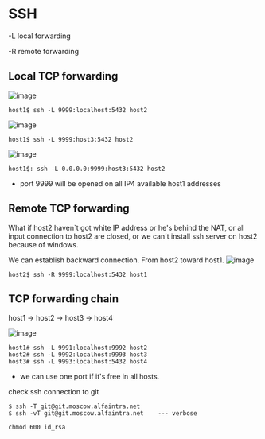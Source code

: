 # SSH

\-L local forwarding

\-R remote forwarding

## **Local TCP forwarding**

![image](https://habrastorage.org/web/682/bbf/053/682bbf05346443ec9074a50a35c76c30.png)

```
host1$ ssh -L 9999:localhost:5432 host2
```



![image](https://habrastorage.org/web/6f4/2d2/af8/6f42d2af88084934b08d66c81561980b.png)

```
host1$ ssh -L 9999:host3:5432 host2
```



![image](https://habrastorage.org/web/82d/7f8/345/82d7f834541042758af4fd65ba86aca9.png)

```
host1$: ssh -L 0.0.0.0:9999:host3:5432 host2
```

* port 9999 will be opened on all IP4 available host1 addresses

## **Remote TCP forwarding**

What if host2 haven\`t got white IP address or he's behind the NAT, or all input connection to host2 are closed, or we can't install ssh server on host2 because of windows.

We can establish backward connection. From host2 toward host1. ![image](https://habrastorage.org/web/0ed/834/76e/0ed83476e544420facb0898f014c854a.png)

```
host2$ ssh -R 9999:localhost:5432 host1
```

## **TCP forwarding chain**

host1 → host2 → host3 → host4

![image](https://habrastorage.org/web/0fe/32b/cf5/0fe32bcf5e4b43e78bf7beff99ce0d8e.png)

```
host1# ssh -L 9991:localhost:9992 host2
host2# ssh -L 9992:localhost:9993 host3
host3# ssh -L 9993:localhost:5432 host4
```

* we can use one port if it's free in all hosts.

check ssh connection to git

```
$ ssh -T git@git.moscow.alfaintra.net
$ ssh -vT git@git.moscow.alfaintra.net    --- verbose
```

`chmod 600 id_rsa`
